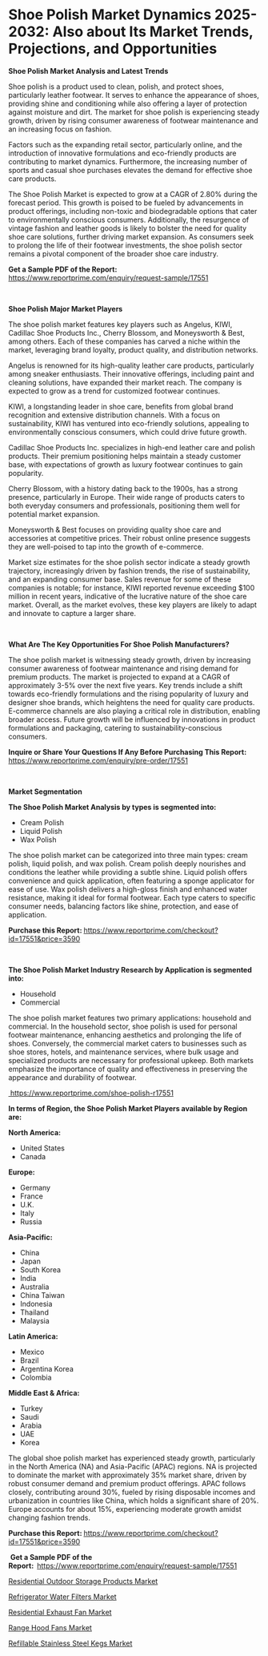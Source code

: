 <p><h1>Shoe Polish Market Dynamics 2025-2032: Also about Its Market Trends, Projections, and Opportunities</h1></p><p><strong>Shoe Polish Market Analysis and Latest Trends</strong></p>
<p><p>Shoe polish is a product used to clean, polish, and protect shoes, particularly leather footwear. It serves to enhance the appearance of shoes, providing shine and conditioning while also offering a layer of protection against moisture and dirt. The market for shoe polish is experiencing steady growth, driven by rising consumer awareness of footwear maintenance and an increasing focus on fashion. </p><p>Factors such as the expanding retail sector, particularly online, and the introduction of innovative formulations and eco-friendly products are contributing to market dynamics. Furthermore, the increasing number of sports and casual shoe purchases elevates the demand for effective shoe care products.</p><p>The Shoe Polish Market is expected to grow at a CAGR of 2.80% during the forecast period. This growth is poised to be fueled by advancements in product offerings, including non-toxic and biodegradable options that cater to environmentally conscious consumers. Additionally, the resurgence of vintage fashion and leather goods is likely to bolster the need for quality shoe care solutions, further driving market expansion. As consumers seek to prolong the life of their footwear investments, the shoe polish sector remains a pivotal component of the broader shoe care industry.</p></p>
<p><strong>Get a Sample PDF of the Report:&nbsp;</strong> <a href="https://www.reportprime.com/enquiry/request-sample/17551?utm_campaign=62&utm_medium=2&utm_source=Github&utm_content=ia&utm_term=18032025&utm_id=shoe-polish">https://www.reportprime.com/enquiry/request-sample/17551</a></p>
<p>&nbsp;</p>
<p><strong>Shoe Polish Major Market Players</strong></p>
<p><p>The shoe polish market features key players such as Angelus, KIWI, Cadillac Shoe Products Inc., Cherry Blossom, and Moneysworth & Best, among others. Each of these companies has carved a niche within the market, leveraging brand loyalty, product quality, and distribution networks.</p><p>Angelus is renowned for its high-quality leather care products, particularly among sneaker enthusiasts. Their innovative offerings, including paint and cleaning solutions, have expanded their market reach. The company is expected to grow as a trend for customized footwear continues.</p><p>KIWI, a longstanding leader in shoe care, benefits from global brand recognition and extensive distribution channels. With a focus on sustainability, KIWI has ventured into eco-friendly solutions, appealing to environmentally conscious consumers, which could drive future growth.</p><p>Cadillac Shoe Products Inc. specializes in high-end leather care and polish products. Their premium positioning helps maintain a steady customer base, with expectations of growth as luxury footwear continues to gain popularity.</p><p>Cherry Blossom, with a history dating back to the 1900s, has a strong presence, particularly in Europe. Their wide range of products caters to both everyday consumers and professionals, positioning them well for potential market expansion.</p><p>Moneysworth & Best focuses on providing quality shoe care and accessories at competitive prices. Their robust online presence suggests they are well-poised to tap into the growth of e-commerce.</p><p>Market size estimates for the shoe polish sector indicate a steady growth trajectory, increasingly driven by fashion trends, the rise of sustainability, and an expanding consumer base. Sales revenue for some of these companies is notable; for instance, KIWI reported revenue exceeding $100 million in recent years, indicative of the lucrative nature of the shoe care market. Overall, as the market evolves, these key players are likely to adapt and innovate to capture a larger share.</p></p>
<p>&nbsp;</p>
<p><strong>What Are The Key Opportunities For Shoe Polish Manufacturers?</strong></p>
<p><p>The shoe polish market is witnessing steady growth, driven by increasing consumer awareness of footwear maintenance and rising demand for premium products. The market is projected to expand at a CAGR of approximately 3-5% over the next five years. Key trends include a shift towards eco-friendly formulations and the rising popularity of luxury and designer shoe brands, which heightens the need for quality care products. E-commerce channels are also playing a critical role in distribution, enabling broader access. Future growth will be influenced by innovations in product formulations and packaging, catering to sustainability-conscious consumers.</p></p>
<p><strong>Inquire or Share Your Questions If Any Before Purchasing This Report:</strong> <a href="https://www.reportprime.com/enquiry/pre-order/17551?utm_campaign=62&utm_medium=2&utm_source=Github&utm_content=ia&utm_term=18032025&utm_id=shoe-polish">https://www.reportprime.com/enquiry/pre-order/17551</a></p>
<p>&nbsp;</p>
<p><strong>Market Segmentation</strong></p>
<p><strong>The Shoe Polish Market Analysis by types is segmented into:</strong></p>
<p><ul><li>Cream Polish</li><li>Liquid Polish</li><li>Wax Polish</li></ul></p>
<p><p>The shoe polish market can be categorized into three main types: cream polish, liquid polish, and wax polish. Cream polish deeply nourishes and conditions the leather while providing a subtle shine. Liquid polish offers convenience and quick application, often featuring a sponge applicator for ease of use. Wax polish delivers a high-gloss finish and enhanced water resistance, making it ideal for formal footwear. Each type caters to specific consumer needs, balancing factors like shine, protection, and ease of application.</p></p>
<p><strong>Purchase this Report:&nbsp;</strong><a href="https://www.reportprime.com/checkout?id=17551&price=3590&utm_campaign=62&utm_medium=2&utm_source=Github&utm_content=ia&utm_term=18032025&utm_id=shoe-polish">https://www.reportprime.com/checkout?id=17551&price=3590</a></p>
<p>&nbsp;</p>
<p><strong>The Shoe Polish Market Industry Research by Application is segmented into:</strong></p>
<p><ul><li>Household</li><li>Commercial</li></ul></p>
<p><p>The shoe polish market features two primary applications: household and commercial. In the household sector, shoe polish is used for personal footwear maintenance, enhancing aesthetics and prolonging the life of shoes. Conversely, the commercial market caters to businesses such as shoe stores, hotels, and maintenance services, where bulk usage and specialized products are necessary for professional upkeep. Both markets emphasize the importance of quality and effectiveness in preserving the appearance and durability of footwear.</p></p>
<p><a href="https://www.reportprime.com/shoe-polish-r17551?utm_campaign=62&utm_medium=2&utm_source=Github&utm_content=ia&utm_term=18032025&utm_id=shoe-polish">&nbsp;https://www.reportprime.com/shoe-polish-r17551</a></p>
<p><strong>In terms of Region, the Shoe Polish Market Players available by Region are:</strong></p>
<p>
    <p> <strong> North America: </strong>
        <ul>
            <li>United States</li>
            <li>Canada</li>
        </ul>
        </p> 
    <p> <strong> Europe: </strong>
        <ul>
            <li>Germany</li>
            <li>France</li>
            <li>U.K.</li>
            <li>Italy</li>
            <li>Russia</li>
        </ul>
        </p> 
    <p> <strong> Asia-Pacific: </strong>
        <ul>
            <li>China</li>
            <li>Japan</li>
            <li>South Korea</li>
            <li>India</li>
            <li>Australia</li>
            <li>China Taiwan</li>
            <li>Indonesia</li>
            <li>Thailand</li>
            <li>Malaysia</li>
        </ul>
        </p> 
    <p> <strong> Latin America: </strong>
        <ul>
            <li>Mexico</li>
            <li>Brazil</li>
            <li>Argentina Korea</li>
            <li>Colombia</li>
        </ul>
        </p> 
    <p> <strong> Middle East & Africa: </strong>
        <ul>
            <li>Turkey</li>
            <li>Saudi</li>
            <li>Arabia</li>
            <li>UAE</li>
            <li>Korea</li>
        </ul>
    </p>
    </p>
<p><p>The global shoe polish market has experienced steady growth, particularly in the North America (NA) and Asia-Pacific (APAC) regions. NA is projected to dominate the market with approximately 35% market share, driven by robust consumer demand and premium product offerings. APAC follows closely, contributing around 30%, fueled by rising disposable incomes and urbanization in countries like China, which holds a significant share of 20%. Europe accounts for about 15%, experiencing moderate growth amidst changing fashion trends.</p></p>
<p><strong>Purchase this Report: </strong><a href="https://www.reportprime.com/checkout?id=17551&price=3590&utm_campaign=62&utm_medium=2&utm_source=Github&utm_content=ia&utm_term=18032025&utm_id=shoe-polish">https://www.reportprime.com/checkout?id=17551&price=3590</a></p>
<p>&nbsp;<strong>Get a Sample PDF of the Report:&nbsp;&nbsp;</strong><a href="https://www.reportprime.com/enquiry/request-sample/17551?utm_campaign=62&utm_medium=2&utm_source=Github&utm_content=ia&utm_term=18032025&utm_id=shoe-polish">https://www.reportprime.com/enquiry/request-sample/17551</a></p>
<p><strong></strong></p>
<p><p><a href="https://github.com/bilkbitsch/Market-Research-Report-List-1/blob/main/residential-outdoor-storage-products-market.md?utm_campaign=62&utm_medium=2&utm_source=Github&utm_content=ia&utm_term=18032025&utm_id=shoe-polish">Residential Outdoor Storage Products Market</a></p><p><a href="https://github.com/knipsfilip8f/Market-Research-Report-List-1/blob/main/refrigerator-water-filters-market.md?utm_campaign=62&utm_medium=2&utm_source=Github&utm_content=ia&utm_term=18032025&utm_id=shoe-polish">Refrigerator Water Filters Market</a></p><p><a href="https://github.com/hirtzhulstsq/Market-Research-Report-List-1/blob/main/residential-exhaust-fan-market.md?utm_campaign=62&utm_medium=2&utm_source=Github&utm_content=ia&utm_term=18032025&utm_id=shoe-polish">Residential Exhaust Fan Market</a></p><p><a href="https://github.com/ghimergela93/Market-Research-Report-List-1/blob/main/range-hood-fans-market.md?utm_campaign=62&utm_medium=2&utm_source=Github&utm_content=ia&utm_term=18032025&utm_id=shoe-polish">Range Hood Fans Market</a></p><p><a href="https://github.com/azetehhasle/Market-Research-Report-List-1/blob/main/refillable-stainless-steel-kegs-market.md?utm_campaign=62&utm_medium=2&utm_source=Github&utm_content=ia&utm_term=18032025&utm_id=shoe-polish">Refillable Stainless Steel Kegs Market</a></p></p>